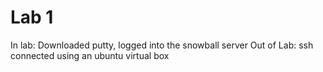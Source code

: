 # Lab 1
In lab: Downloaded putty, logged into the snowball server
Out of Lab: ssh connected using an ubuntu virtual box
